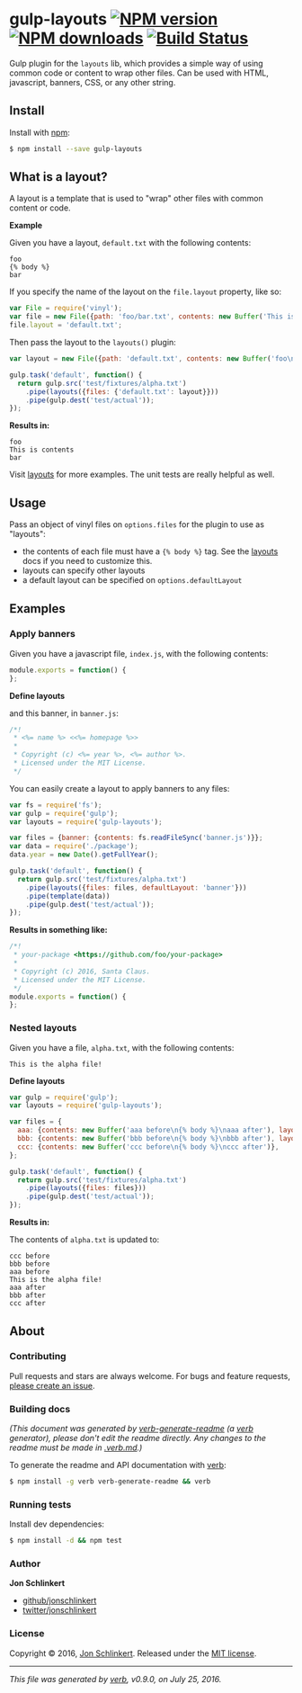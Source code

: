 # gulp-layouts [![NPM version](https://img.shields.io/npm/v/gulp-layouts.svg?style=flat)](https://www.npmjs.com/package/gulp-layouts) [![NPM downloads](https://img.shields.io/npm/dm/gulp-layouts.svg?style=flat)](https://npmjs.org/package/gulp-layouts) [![Build Status](https://img.shields.io/travis/jonschlinkert/gulp-layouts.svg?style=flat)](https://travis-ci.org/jonschlinkert/gulp-layouts)

Gulp plugin for the `layouts` lib, which provides a simple way of using common code or content to wrap other files. Can be used with HTML, javascript, banners, CSS, or any other string.

## Install

Install with [npm](https://www.npmjs.com/):

```sh
$ npm install --save gulp-layouts
```

## What is a layout?

A layout is a template that is used to "wrap" other files with common content or code.

**Example**

Given you have a layout, `default.txt` with the following contents:

```
foo
{% body %}
bar
```

If you specify the name of the layout on the `file.layout` property, like so:

```js
var File = require('vinyl');
var file = new File({path: 'foo/bar.txt', contents: new Buffer('This is contents')});
file.layout = 'default.txt';
```

Then pass the layout to the `layouts()` plugin:

```js
var layout = new File({path: 'default.txt', contents: new Buffer('foo\n{% body %}\nbar')});

gulp.task('default', function() {
  return gulp.src('test/fixtures/alpha.txt')
    .pipe(layouts({files: {'default.txt': layout}}))
    .pipe(gulp.dest('test/actual'));
});
```

**Results in:**

```
foo
This is contents
bar
```

Visit [layouts](https://github.com/doowb/layouts) for more examples. The unit tests are really helpful as well.

## Usage

Pass an object of vinyl files on `options.files` for the plugin to use as "layouts":

* the contents of each file must have a `{% body %}` tag. See the [layouts](https://github.com/doowb/layouts) docs if you need to customize this.
* layouts can specify other layouts
* a default layout can be specified on `options.defaultLayout`

## Examples

### Apply banners

Given you have a javascript file, `index.js`, with the following contents:

```js
module.exports = function() {
};
```

**Define layouts**

and this banner, in `banner.js`:

```js
/*!
 * <%= name %> <<%= homepage %>>
 *
 * Copyright (c) <%= year %>, <%= author %>.
 * Licensed under the MIT License.
 */
```

You can easily create a layout to apply banners to any files:

```js
var fs = require('fs');
var gulp = require('gulp');
var layouts = require('gulp-layouts');

var files = {banner: {contents: fs.readFileSync('banner.js')}};
var data = require('./package');
data.year = new Date().getFullYear();

gulp.task('default', function() {
  return gulp.src('test/fixtures/alpha.txt')
    .pipe(layouts({files: files, defaultLayout: 'banner'}))
    .pipe(template(data))
    .pipe(gulp.dest('test/actual'));
});
```

**Results in something like:**

```js
/*!
 * your-package <https://github.com/foo/your-package>
 *
 * Copyright (c) 2016, Santa Claus.
 * Licensed under the MIT License.
 */
module.exports = function() {
};
```

### Nested layouts

Given you have a file, `alpha.txt`, with the following contents:

```
This is the alpha file!
```

**Define layouts**

```js
var gulp = require('gulp');
var layouts = require('gulp-layouts');

var files = {
  aaa: {contents: new Buffer('aaa before\n{% body %}\naaa after'), layout: 'bbb'},
  bbb: {contents: new Buffer('bbb before\n{% body %}\nbbb after'), layout: 'ccc'},
  ccc: {contents: new Buffer('ccc before\n{% body %}\nccc after')},
};

gulp.task('default', function() {
  return gulp.src('test/fixtures/alpha.txt')
    .pipe(layouts({files: files}))
    .pipe(gulp.dest('test/actual'));
});
```

**Results in:**

The contents of `alpha.txt` is updated to:

```
ccc before
bbb before
aaa before
This is the alpha file!
aaa after
bbb after
ccc after
```

## About

### Contributing

Pull requests and stars are always welcome. For bugs and feature requests, [please create an issue](../../issues/new).

### Building docs

_(This document was generated by [verb-generate-readme](https://github.com/verbose/verb-generate-readme) (a [verb](https://github.com/verbose/verb) generator), please don't edit the readme directly. Any changes to the readme must be made in [.verb.md](.verb.md).)_

To generate the readme and API documentation with [verb](https://github.com/verbose/verb):

```sh
$ npm install -g verb verb-generate-readme && verb
```

### Running tests

Install dev dependencies:

```sh
$ npm install -d && npm test
```

### Author

**Jon Schlinkert**

* [github/jonschlinkert](https://github.com/jonschlinkert)
* [twitter/jonschlinkert](http://twitter.com/jonschlinkert)

### License

Copyright © 2016, [Jon Schlinkert](https://github.com/jonschlinkert).
Released under the [MIT license](https://github.com/jonschlinkert/gulp-layouts/blob/master/LICENSE).

***

_This file was generated by [verb](https://github.com/verbose/verb), v0.9.0, on July 25, 2016._